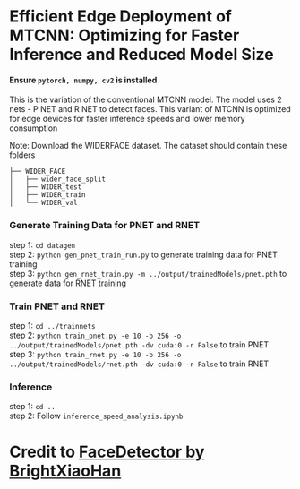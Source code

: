 # Efficient Edge Deployment of MTCNN: Optimizing for Faster Inference and Reduced Model Size

#### Ensure ``pytorch, numpy, cv2`` is installed 

This is the variation of the conventional MTCNN model. The model uses 2 nets - P NET and R NET to detect faces.
This variant of MTCNN is optimized for edge devices for faster inference speeds and lower memory consumption

Note: Download the WIDERFACE dataset. The dataset should contain these folders
```
├── WIDER_FACE
│   ├── wider_face_split
│   ├── WIDER_test
│   ├── WIDER_train
│   └── WIDER_val
```

### Generate Training Data for PNET and RNET
step 1: `cd datagen`  
step 2: `python gen_pnet_train_run.py` to generate training data for PNET training  
step 3: `python gen_rnet_train.py -m ../output/trainedModels/pnet.pth` to generate data for RNET training  

### Train PNET and RNET
step 1: `cd ../trainnets`  
step 2: `python train_pnet.py -e 10 -b 256 -o ../output/trainedModels/pnet.pth -dv cuda:0 -r False` to train PNET  
step 3: `python train_rnet.py -e 10 -b 256 -o ../output/trainedModels/rnet.pth -dv cuda:0 -r False` to train RNET  

### Inference
step 1: `cd ..`  
step 2: Follow ``inference_speed_analysis.ipynb``

# Credit to [FaceDetector by BrightXiaoHan](https://github.com/BrightXiaoHan/FaceDetector)

